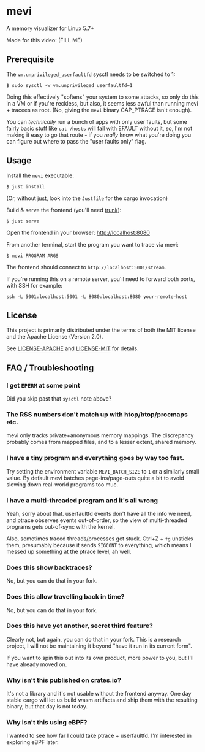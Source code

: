 
# mevi

A memory visualizer for Linux 5.7+

Made for this video: (FILL ME)

## Prerequisite

The `vm.unprivileged_userfaultfd` sysctl needs to be switched to 1:

```shell
$ sudo sysctl -w vm.unprivileged_userfaultfd=1
```

Doing this effectively "softens" your system to some attacks, so only do this in
a VM or if you're reckless, but also, it seems less awful than running mevi +
tracees as root. (No, giving the `mevi` binary CAP_PTRACE isn't enough).

You can _technically_ run a bunch of apps with only user faults, but some fairly
basic stuff like `cat /hosts` will fail with EFAULT without it, so, I'm not
making it easy to go that route - if you _really_ know what you're doing you can
figure out where to pass the "user faults only" flag.

## Usage

Install the `mevi` executable:

```shell
$ just install
```

(Or, without [just](https://github.com/casey/just), look into the `Justfile` for
the cargo invocation)

Build & serve the frontend (you'll need [trunk](https://trunkrs.dev/)):

```shell
$ just serve
```

Open the frontend in your browser: <http://localhost:8080>

From another terminal, start the program you want to trace via mevi:

```shell
$ mevi PROGRAM ARGS
```

The frontend should connect to `http://localhost:5001/stream`.

If you're running this on a remote server, you'll need to forward both ports, with SSH for example:

```shell
ssh -L 5001:localhost:5001 -L 8080:localhost:8080 your-remote-host
```

## License

This project is primarily distributed under the terms of both the MIT license
and the Apache License (Version 2.0).

See [LICENSE-APACHE](LICENSE-APACHE) and [LICENSE-MIT](LICENSE-MIT) for details.

## FAQ / Troubleshooting

### I get `EPERM` at some point

Did you skip past that `sysctl` note above?

### The RSS numbers don't match up with htop/btop/procmaps etc.

mevi only tracks private+anonymous memory mappings. The discrepancy probably
comes from mapped files, and to a lesser extent, shared memory.

### I have a tiny program and everything goes by way too fast.

Try setting the environment variable `MEVI_BATCH_SIZE` to `1` or a similarly
small value. By default mevi batches page-ins/page-outs quite a bit to avoid
slowing down real-world programs too muc.

### I have a multi-threaded program and it's all wrong

Yeah, sorry about that. userfaultfd events don't have all the info we need, and
ptrace observes events out-of-order, so the view of multi-threaded programs
gets out-of-sync with the kernel.

Also, sometimes traced threads/processes get stuck. Ctrl+Z + `fg` unsticks them,
presumably because it sends `SIGCONT` to everything, which means I messed up
something at the ptrace level, ah well.

### Does this show backtraces?

No, but you can do that in your fork.

### Does this allow travelling back in time?

No, but you can do that in your fork.

### Does this have yet another, secret third feature?

Clearly not, but again, you can do that in your fork. This is a research
project, I will not be maintaining it beyond "have it run in its current form".

If you want to spin this out into its own product, more power to you, but I'll
have already moved on.

### Why isn't this published on crates.io?

It's not a library and it's not usable without the frontend anyway. One day
stable cargo will let us build wasm artifacts and ship them with the resulting
binary, but that day is not today.

### Why isn't this using eBPF?

I wanted to see how far I could take ptrace + userfaultfd. I'm interested in
exploring eBPF later.
